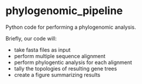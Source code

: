 # phylogenomic_pipeline

Python code for performing a phylogenomic analysis. 

Briefly, our code will:
 - take fasta files as input
 - perform multiple sequence alignment
 - perform phylogentic analysis for each alignment
 - tally the topologies of resulting gene trees
 - create a figure summarizing results 
